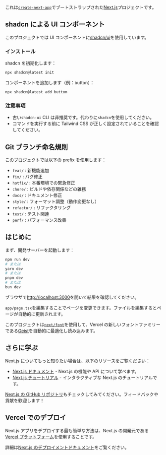 これは[`create-next-app`](https://nextjs.org/docs/app/api-reference/cli/create-next-app)でブートストラップされた[Next.js](https://nextjs.org)プロジェクトです。

## shadcn による UI コンポーネント

このプロジェクトでは UI コンポーネントに[shadcn/ui](https://ui.shadcn.com)を使用しています。

### インストール

shadcn を初期化します：

```bash
npx shadcn@latest init
```

コンポーネントを追加します（例：button）：

```bash
npx shadcn@latest add button
```

### 注意事項

- 古い`shadcn-ui` CLI は非推奨です。代わりに`shadcn`を使用してください。
- コマンドを実行する前に Tailwind CSS が正しく設定されていることを確認してください。

## Git ブランチ命名規則

このプロジェクトでは以下の prefix を使用します：

- `feat/` : 新機能追加
- `fix/` : バグ修正
- `hotfix/` : 本番環境での緊急修正
- `chore/` : ビルドや依存関係などの雑務
- `docs/` : ドキュメント修正
- `style/` : フォーマット調整（動作変更なし）
- `refactor/` : リファクタリング
- `test/` : テスト関連
- `perf/` : パフォーマンス改善

## はじめに

まず、開発サーバーを起動します：

```bash
npm run dev
# または
yarn dev
# または
pnpm dev
# または
bun dev
```

ブラウザで[http://localhost:3000](http://localhost:3000)を開いて結果を確認してください。

`app/page.tsx`を編集することでページを変更できます。ファイルを編集するとページが自動的に更新されます。

このプロジェクトは[`next/font`](https://nextjs.org/docs/app/building-your-application/optimizing/fonts)を使用して、Vercel の新しいフォントファミリーである[Geist](https://vercel.com/font)を自動的に最適化し読み込みます。

## さらに学ぶ

Next.js についてもっと知りたい場合は、以下のリソースをご覧ください：

- [Next.js ドキュメント](https://nextjs.org/docs) - Next.js の機能や API について学べます。
- [Next.js チュートリアル](https://nextjs.org/learn) - インタラクティブな Next.js のチュートリアルです。

[Next.js の GitHub リポジトリ](https://github.com/vercel/next.js)もチェックしてみてください。フィードバックや貢献を歓迎します！

## Vercel でのデプロイ

Next.js アプリをデプロイする最も簡単な方法は、Next.js の開発元である[Vercel プラットフォーム](https://vercel.com/new?utm_medium=default-template&filter=next.js&utm_source=create-next-app&utm_campaign=create-next-app-readme)を使用することです。

詳細は[Next.js のデプロイメントドキュメント](https://nextjs.org/docs/app/building-your-application/deploying)をご覧ください。
